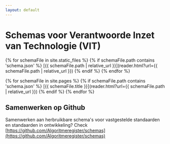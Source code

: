```yaml
---
layout: default
---
```

# Schemas voor Verantwoorde Inzet van Technologie (VIT)

{% for schemaFile in site.static_files %}
{% if schemaFile.path contains 'schema.json' %}
[{{ schemaFile.path | relative_url }}](reader.html?url={{ schemaFile.path | relative_url }})
{% endif %}
{% endfor %}

{% for schemaFile in site.pages %}
{% if schemaFile.path contains 'schema.json' %}
[{{ schemaFile.title }}](reader.html?url={{ schemaFile.path | relative_url }})
{% endif %}
{% endfor %}

## Samenwerken op Github

Samenwerken aan herbruikbare schema's voor vastgestelde standaarden en standaarden in ontwikkeling? Check [https://github.com/Algoritmeregister/schemas](https://github.com/Algoritmeregister/schemas)
